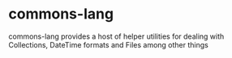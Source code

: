 # commons-lang
commons-lang provides a host of helper utilities for dealing with Collections, DateTime formats and Files among other things
